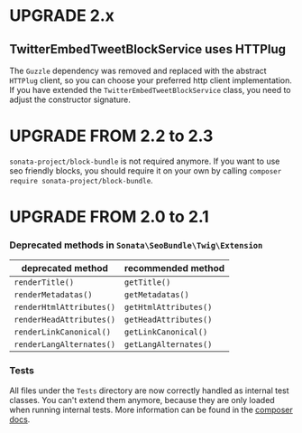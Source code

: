 UPGRADE 2.x
===========

## TwitterEmbedTweetBlockService uses HTTPlug

The `Guzzle` dependency was removed and replaced with the abstract `HTTPlug` client, so you can choose your preferred 
http client implementation. If you have extended the `TwitterEmbedTweetBlockService` class, you need to adjust the 
constructor signature.


UPGRADE FROM 2.2 to 2.3
=======================

`sonata-project/block-bundle` is not required anymore. If you want to use seo friendly blocks,
you should require it on your own by calling `composer require sonata-project/block-bundle`.

UPGRADE FROM 2.0 to 2.1
=======================

### Deprecated methods in `Sonata\SeoBundle\Twig\Extension`

| deprecated method | recommended method |
|-------------------------|-----------------------------|
| `renderTitle()` | `getTitle()` |
| `renderMetadatas()` | `getMetadatas()` |
| `renderHtmlAttributes()` | `getHtmlAttributes()` |
| `renderHeadAttributes()` | `getHeadAttributes()` |
| `renderLinkCanonical()` | `getLinkCanonical()` |
| `renderLangAlternates()` | `getLangAlternates()` |

### Tests

All files under the ``Tests`` directory are now correctly handled as internal test classes. 
You can't extend them anymore, because they are only loaded when running internal tests. 
More information can be found in the [composer docs](https://getcomposer.org/doc/04-schema.md#autoload-dev).
